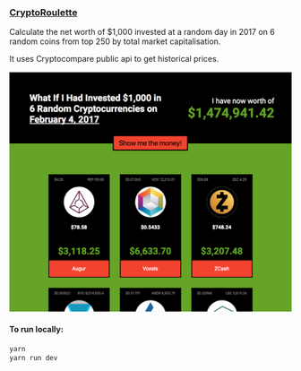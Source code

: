 ### [CryptoRoulette][f54d1173]

  [f54d1173]: https://cryptoroulette.info/ "CryptoRoulette"

Calculate the net worth of $1,000 invested at a random day in 2017 on 6 random coins from top 250 by total market capitalisation.

It uses Cryptocompare public api to get historical prices.

![](static/screenshot.png)

#### To run locally:

```
yarn
yarn run dev
```
